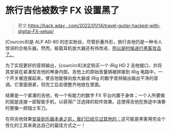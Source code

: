 # 旅行吉他被数字 FX 设置黑了

> 原文:[https://hack aday . com/2022/01/14/travel-guitar-hacked-with-digital-FX-setup/](https://hackaday.com/2022/01/14/travel-guitar-hacked-with-digital-fx-setup/)

[Courcirc8]是 ALP AD-80 的忠实粉丝，尽管折叠外形，旅行吉他仍是一种令人惊讶的合格乐器。然而，板载耳机放大器还有待改进，[所以是时候进行黑客攻击了。](https://hackaday.io/project/183488-alp-ad80-electric-guitar-audio-transformation)

为了实现更好的音频输出，[courcirc8]决定购买一个 iRig HD 2 吉他接口，并将其安装在紧凑型吉他的琴身内部。吉他上的原始音量锅被拼接到 iRig 电路中，一个开关被连接起来，使吉他能够向放大器或 iRig 的数字音频输出输出干净的音调。它里面很紧，但完工后会很整齐地放在里面。

结果是一个紧凑的吉他，有一个有能力的数字 FX 平台内置于身体；一个人所要做的就是连接一部智能手机，以获得广泛选择的软件效果。这使得吉他在旅途中演奏时更像一把瑞士军刀。

在将吉他效果[安装到乐器本身之前，我们已经见过其他的；](https://hackaday.com/2021/12/13/active-pickguard-makes-for-a-great-guitar-mod/)这可能是黑客用完全个性化的工具来表达自己的最佳方式之一！